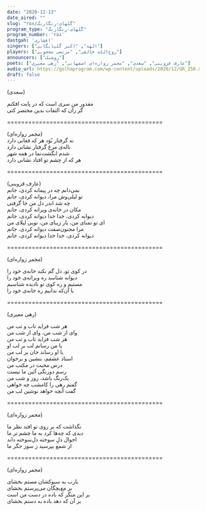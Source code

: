 ```yaml
---
date: "2020-12-13"
date_aired: ""
slug: "گلهای-رنگارنگ/۲۵۸"
program_type: "گلهای-رنگارنگ"
program_number: '۲۵۸'
dastgah: 'افشاری'
singers: ["الهه", "اکبر گلپایگانی"]
players: ["روح‌الله خالقی", "مرتضی محجوبی"]
announcers: ["روشنک"]
poets: ["عارف قزوینی", "سعدی", "مجمر زواره‌ای اصفهانی", "رهی معیری"]
audio_url: https://golhaprogram.com/wp-content/uploads/2020/12/GR_258.mp3
draft: false
---
```


(سعدی)

مقدور من سری است که در پایت افکنم  
گر زآن که التفات بدین مختصر کنی  

============================================  

(مجمر زواره‌ای)  
نه گرفتار بُوَد هر که فغانی دارد  
ناله‌ی مرغ گرفتار نشانی دارد  
شدم انگشت‌نما در همه شهر  
هر که از چشم تو افتاد نشانی دارد 

============================================  

(عارف قزوینی)  
نمی‌دانم چه در پیمانه کردی، جانم  
تو لیلی‌وش مرا، دیوانه کردی، جانم  
چه شد اندر دل من جا گرفتی  
مکان در خانه‌ی ویرانه کردی، جانم  
دیوانه کردی، خدا خدا دیوانه کردی، جانم  
ای تو تمنای من، یار زیبای من، تویی لیلای من  
مرا مجنون‌صفت دیوانه کردی، جانم  
دیوانه كردی، خدا خدا دیوانه كردی، جانم  

============================================  

(مجمر زواره‌ای)  

در کوی تو، دل گم نکند خانه‌ی خود را  
دیوانه شناسد ره ویرانه‌ی خود را  
مستیم و ره کوی تو نادیده شناسیم  
با آن‌که ندانیم ره خانه‌ی خود را  

============================================  

(رهی معیری)  

هر شب فزاید تاب و تب من  
وای از شب من، وای از شب من  
هر شب فزاید تاب و تب من  
یا من رسانم لب بر لب او  
یا او رساند جان بر لب من  
استاد عشقم، بنشین و برخوان  
درس محبت در مکتب من  
رسم دورنگی آئین ما نیست  
یک‌رنگ باشد، روز و شب من  
گفتم رهی را کامشب چه خواهی  
گفت آنچه خواهد نوشین لب من  

============================================  

(مجمر زواره‌ای)  

نگذاشت که بر روی تو افتد نظر ما  
دیدی که چه‌ها کرد به ما چشم تر ما  
احوال دلِ سوخته دل‌سوخته داند  
از شمع بپرسید ز سوز جگر ما  

============================================  

(مجمر زواره‌ای)  

یارب به سبو‌کشان مستم بخشای  
بر مغ‌بچگان می‌پرستم بخشای  
بر این منگر که باده در دست من است  
بر آن که دهد باده به دستم بخشای  
